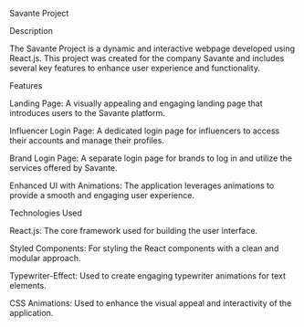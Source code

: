 Savante Project

Description

The Savante Project is a dynamic and interactive webpage developed using React.js. This project was created for the company Savante and includes several key features to enhance user experience and functionality.

Features

Landing Page: A visually appealing and engaging landing page that introduces users to the Savante platform.

Influencer Login Page: A dedicated login page for influencers to access their accounts and manage their profiles.

Brand Login Page: A separate login page for brands to log in and utilize the services offered by Savante.

Enhanced UI with Animations: The application leverages animations to provide a smooth and engaging user experience.

Technologies Used

React.js: The core framework used for building the user interface.

Styled Components: For styling the React components with a clean and modular approach.

Typewriter-Effect: Used to create engaging typewriter animations for text elements.

CSS Animations: Used to enhance the visual appeal and interactivity of the application.
